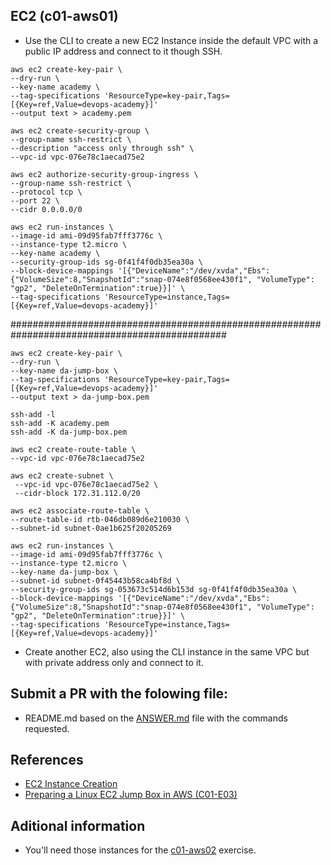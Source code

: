 ## EC2 (c01-aws01)

- Use the CLI to create a new EC2 Instance inside the default VPC with a public IP address and connect to it though SSH.

```
aws ec2 create-key-pair \
--dry-run \
--key-name academy \
--tag-specifications 'ResourceType=key-pair,Tags=[{Key=ref,Value=devops-academy}]'
--output text > academy.pem
```

```
aws ec2 create-security-group \
--group-name ssh-restrict \
--description "access only through ssh" \
--vpc-id vpc-076e78c1aecad75e2
```

```
aws ec2 authorize-security-group-ingress \
--group-name ssh-restrict \
--protocol tcp \
--port 22 \
--cidr 0.0.0.0/0
```

```
aws ec2 run-instances \
--image-id ami-09d95fab7fff3776c \
--instance-type t2.micro \
--key-name academy \
--security-group-ids sg-0f41f4f0db35ea30a \
--block-device-mappings '[{"DeviceName":"/dev/xvda","Ebs":{"VolumeSize":8,"SnapshotId":"snap-074e8f0568ee430f1", "VolumeType": "gp2", "DeleteOnTermination":true}}]' \
--tag-specifications 'ResourceType=instance,Tags=[{Key=ref,Value=devops-academy}]'
```

###############################################################################################

```
aws ec2 create-key-pair \
--dry-run \
--key-name da-jump-box \
--tag-specifications 'ResourceType=key-pair,Tags=[{Key=ref,Value=devops-academy}]'
--output text > da-jump-box.pem
```

```
ssh-add -l
ssh-add -K academy.pem
ssh-add -K da-jump-box.pem
```

```
aws ec2 create-route-table \ 
--vpc-id vpc-076e78c1aecad75e2
```

```
aws ec2 create-subnet \
 --vpc-id vpc-076e78c1aecad75e2 \
 --cidr-block 172.31.112.0/20

aws ec2 associate-route-table \
--route-table-id rtb-046db089d6e210030 \
--subnet-id subnet-0ae1b625f20205269
```

```
aws ec2 run-instances \
--image-id ami-09d95fab7fff3776c \
--instance-type t2.micro \
--key-name da-jump-box \
--subnet-id subnet-0f45443b58ca4bf8d \
--security-group-ids sg-053673c514d6b153d sg-0f41f4f0db35ea30a \
--block-device-mappings '[{"DeviceName":"/dev/xvda","Ebs":{"VolumeSize":8,"SnapshotId":"snap-074e8f0568ee430f1", "VolumeType": "gp2", "DeleteOnTermination":true}}]' \
--tag-specifications 'ResourceType=instance,Tags=[{Key=ref,Value=devops-academy}]'
```

- Create another EC2, also using the CLI instance in the same VPC but with private address only and connect to it.

## Submit a PR with the folowing file:
- README.md based on the [ANSWER.md](ANSWER.md) file with the commands requested. 

## References
- [EC2 Instance Creation](https://docs.aws.amazon.com/cli/latest/reference/ec2/run-instances.html)
- [Preparing a Linux EC2 Jump Box in AWS (C01-E03)](https://www.youtube.com/watch?v=Mwf17O45IA0)

## Aditional information
 - You'll need those instances for the [c01-aws02](../c01-aws02/README.md) exercise.




